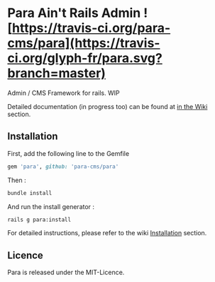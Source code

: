 # Para Ain't Rails Admin ![https://travis-ci.org/para-cms/para](https://travis-ci.org/glyph-fr/para.svg?branch=master)

Admin / CMS Framework for rails. WIP

Detailed documentation (in progress too) can be found at [in the Wiki](https://github.com/para-cms/para/wiki) section.

## Installation

First, add the following line to the Gemfile

```ruby
gem 'para', github: 'para-cms/para'
```

Then :

```bash
bundle install
```

And run the install generator :

```bash
rails g para:install
```

For detailed instructions, please refer to the wiki
[Installation](https://github.com/para-cms/para/wiki/Installation) section.


## Licence

Para is released under the MIT-Licence.
